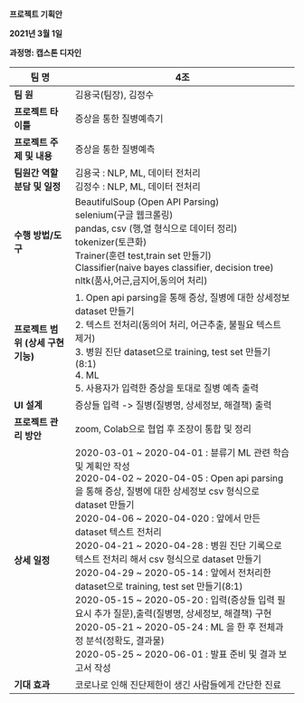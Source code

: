 **프로젝트 기획안**

**2021년 3월 1일**

**과정명: 캡스톤 디자인**

| 팀 명                                   | **4조**                                                      |
| --------------------------------------- | ------------------------------------------------------------ |
| **팀 원**                               | 김용국(팀장), 김정수                                         |
| **프로젝트 타이틀**                     | 증상을 통한 질병예측기                                       |
| **프로젝트 주제**  **및 내용**          | 증상을 통한 질병예측                                         |
| **팀원간 역할**  **분담 및 일정**       | 김용국 : NLP, ML, 데이터 전처리<br>김정수 : NLP, ML, 데이터 전처리 |
| **수행 방법/도구**                      | BeautifulSoup (Open API Parsing) <br>selenium(구글 웹크롤링) <br>pandas, csv  (행,열 형식으로 데이터 정리)<br>tokenizer(토큰화)<br>Trainer(훈련 test,train set 만들기)<br>Classifier(naive bayes classifier, decision tree)<br>nltk(품사,어근,금지어,동의어 처리) |
| **프로젝트 범위**  **(상세 구현 기능)** | 1. Open api parsing을 통해 증상, 질병에 대한 상세정보 dataset 만들기<br>2. 텍스트 전처리(동의어 처리, 어근추출, 불필요 텍스트 제거)<br>3. 병원 진단 dataset으로 training, test set 만들기(8:1)<br>4. ML<br>5. 사용자가 입력한 증상을 토대로 질병 예측 출력 |
| **UI 설계**                             | 증상들 입력 -> 질병(질병명, 상세정보, 해결책) 출력           |
| **프로젝트 관리 방안**                  | zoom, Colab으로 협업 후 조장이 통합 및 정리                  |
| **상세 일정**                           | 2020-03-01 ~ 2020-04-01 : 뷴류기 ML 관련 학습 및 계획안 작성<br/>2020-04-02 ~ 2020-04-05 : Open api parsing을 통해 증상, 질병에 대한 상세정보 csv 형식으로 dataset 만들기<br>2020-04-06 ~ 2020-04-020 : 앞에서 만든 dataset 텍스트 전처리<br/>2020-04-21 ~ 2020-04-28 : 병원 진단 기록으로 텍스트 전처리 해서 csv 형식으로 dataset 만들기<br/>2020-04-29 ~ 2020-05-14 : 앞에서 전처리한 dataset으로 training, test set 만들기(8:1)<br/>2020-05-15 ~ 2020-05-20 : 입력(증상들 입력 필요시 추가 질문),출력(질병명, 상세정보, 해결책) 구현<br/>2020-05-21 ~ 2020-05-24 : ML 을 한 후 전체과정 분석(정확도, 결과물)<br>2020-05-25 ~ 2020-06-01 : 발표 준비 및 결과 보고서 작성 |
| **기대 효과**                           | 코로나로 인해 진단제한이 생긴 사람들에게 간단한 진료         |